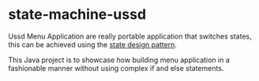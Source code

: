# state-machine-ussd
 Ussd Menu Application are really portable application that switches states, 
 this can be achieved using the [state design pattern](https://en.wikipedia.org/wiki/State_pattern).
 
 This Java project is to showcase how building menu application in a fashionable manner without using complex if and else statements.
 
